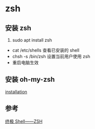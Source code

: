 # zsh

## 安装 zsh
1. sudo apt install zsh
- cat /etc/shells 查看已安装的 shell
- chsh -s /bin/zsh 设置当前用户使用 zsh
- 重启电脑生效

## 安装 oh-my-zsh
[installation](https://github.com/robbyrussell/oh-my-zsh#basic-installation)

## 参考

[终极 Shell——ZSH](https://zhuanlan.zhihu.com/p/19556676)
